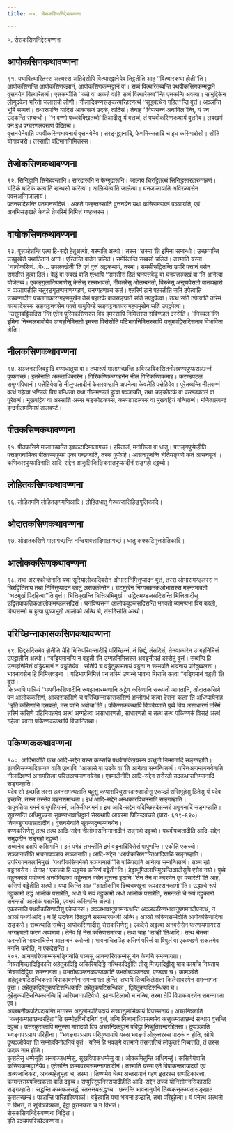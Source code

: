 ```yaml
---
title: ०५. सेसकसिणनिद्देसवण्णना

---
```

५. सेसकसिणनिद्देसवण्णना  


## आपोकसिणकथावण्णना

९१. यथावित्थारितस्स अत्थस्स अतिदेसोपि वित्थारट्ठानेयेव तिट्ठतीति आह ‘‘वित्थारकथा होती’’ति। आपोकसिणन्ति आपोकसिणज्झानं, आपोकसिणकम्मट्ठानं वा। सब्बं वित्थारेतब्बन्ति पथवीकसिणकम्मट्ठाने वुत्तनयेन वित्थारेतब्बं। एत्तकम्पीति ‘‘कते वा अकते वाति सब्बं वित्थारेतब्ब’’न्ति एत्तकम्पि अवत्वा। सामुद्दिकेन लोणुदकेन भरितो जलासयो लोणी। नीलादिवण्णसङ्करपरिहरणत्थं ‘‘सुद्धवत्थेन गहित’’न्ति वुत्तं। अञ्‍ञन्ति भूमिं सम्पत्तं। तथारूपन्ति यादिसं आकासजं उदकं, तादिसं। तेनाह ‘‘विप्पसन्‍नं अनाविल’’न्ति, यं पन उदकन्ति सम्बन्धो। ‘‘न वण्णो पच्‍चवेक्खितब्बो’’तिआदीसु यं वत्तब्बं, तं पथवीकसिणकथायं वुत्तमेव। लक्खणं पन इध पग्घरणलक्खणं वेदितब्बं।  
वुत्तनयेनेवाति पथवीकसिणभावनायं वुत्तनयेनेव। तरङ्गुट्ठानादि, फेणमिस्सतादि च इध कसिणदोसो। सोति योगावचरो। तस्साति पटिभागनिमित्तस्स।  


## तेजोकसिणकथावण्णना

९२. सिनिद्धानि सिनेहवन्तानि। सारदारूनि न फेग्गुदारूनि। जालाय चिरट्ठितत्थं सिनिद्धसारदारुग्गहणं। घटिकं घटिकं कत्वाति खन्धसो करित्वा। आलिम्पेत्वाति जालेत्वा। घनजालायाति अविरळवसेन पवत्तअग्गिजालायं।  
पतनसदिसन्ति पतमानसदिसं। अकते गण्हन्तस्साति वुत्तनयेन यथा कसिणमण्डलं पञ्‍ञायति, एवं अनभिसङ्खते केवले तेजस्मिं निमित्तं गण्हन्तस्स।  


## वायोकसिणकथावण्णना

९३. वुत्तञ्हेतन्ति एत्थ हि-सद्दो हेतुअत्थो, यस्माति अत्थो। तस्स ‘‘तस्मा’’ति इमिना सम्बन्धो। उच्छग्गन्ति उच्छुखेत्ते यथाठितानं अग्गं। एरितन्ति वातेन चलितं। समेरितन्ति सब्बसो चलितं। तस्माति यस्मा ‘‘वायोकसिणं…पे॰… उपलक्खेती’’ति एवं वुत्तं अट्ठकथायं, तस्मा। समसीसट्ठितन्ति उपरि पत्तानं वसेन समसीसं हुत्वा ठितं। वेळुं वा रुक्खं वाति एत्थापि ‘‘समसीसं ठितं घनपत्तवेळुं वा घनपत्तरुक्खं वा’’ति आनेत्वा योजेतब्बं। एकङ्गुलादिप्पमाणेसु केसेसु रस्सभावतो, दीघतरेसु ओलम्बनतो, विरळेसु अनुप्पवेसतो वातप्पहारो न पञ्‍ञायतीति चतुरङ्गुलप्पमाणग्गहणं, घनग्गहणञ्‍च कतं। एतस्मिं ठाने पहरतीति सतिं ठपेत्वाति उच्छग्गादीनं पचलनाकारग्गहणमुखेन तेसं पहारके वातसङ्घाते सतिं उपट्ठपेत्वा। तत्थ सतिं ठपेत्वाति तस्मिं कायपदेसस्स सङ्घट्टनवसेन पवत्ते वायुपिण्डे सङ्घट्टनाकारग्गहणमुखेन सतिं उपट्ठपेत्वा। ‘‘उसुमवट्टिसदिस’’न्ति एतेन पुरिमकसिणस्स विय इमस्सापि निमित्तस्स संविग्गहतं दस्सेति। ‘‘निच्‍चल’’न्ति इमिना निच्‍चलभावोयेव उग्गहनिमित्ततो इमस्स विसेसोति पटिभागनिमित्तस्सापि उसुमवट्टिसदिसताव विभाविता होति।  


## नीलकसिणकथावण्णना

९४. अञ्‍जनराजिवट्टादि वण्णधातुया वा। तथारूपं मालागच्छन्ति अविरळविकसितनीलवण्णपुप्फसञ्छन्‍नं पुप्फगच्छं। इतरेनाति अकताधिकारेन। गिरिकण्णिकग्गहनेन नीलं गिरिकण्णिकमाह। करण्डपटलं समुग्गपिधानं। पत्तेहियेवाति नीलुप्पलादीनं केसरवण्टानि अपनेत्वा केवलेहि पत्तेहियेव। पूरेतब्बन्ति नीलवण्णं वत्थं गहेत्वा भण्डिकं विय बन्धित्वा यथा नीलमण्डलं हुत्वा पञ्‍ञायति, तथा चङ्कोटकं वा करण्डपटलं वा पूरेतब्बं। मुखवट्टियं वा अस्साति अस्स चङ्कोटकस्स, करण्डपटलस्स वा मुखवट्टियं बन्धितब्बं। मणितालवण्टं इन्दनीलमणिमयं तालवण्टं।  


## पीतकसिणकथावण्णना

९५. पीतकसिणे मालागच्छन्ति इक्‍कटादिमालागच्छं। हरितालं, मनोसिला वा धातु। पत्तङ्गपुप्फेहीति पत्तङ्गनामिका पीतवण्णपुप्फा एका गच्छजाति, तस्स पुप्फेहि। आसनपूजन्ति चेतियङ्गणे कतं आसनपूजं । कणिकारपुप्फादिनाति आदि-सद्देन आकुलिकिङ्किरातपुप्फादीनं सङ्गहो दट्ठब्बो।  


## लोहितकसिणकथावण्णना

९६. लोहितमणि लोहितङ्गमणिआदि। लोहितधातु गेरुकजातिहिङ्गुलिकादि।  


## ओदातकसिणकथावण्णना

९७. ओदातकसिणे मालागच्छन्ति नन्दियावत्तादिमालागच्छं। धातु कक्‍कटिमुत्तसेतिकादि।  


## आलोककसिणकथावण्णना

९८. तथा असक्‍कोन्तेनाति यथा सूरियालोकादिवसेन ओभासनिमित्तुप्पादनं वुत्तं, तस्स ओभासमण्डलस्स न चिरट्ठितिताय तथा निमित्तुप्पादनं कातुं असक्‍कोन्तेन। घटमुखेन निग्गच्छनकओभासस्स महन्तभावतो ‘‘घटमुखं पिदहित्वा’’ति वुत्तं। भित्तिमुखन्ति भित्तिअभिमुखं। उट्ठितमण्डलसदिसन्ति भित्तिआदीसु उट्ठितपाकतिकआलोकमण्डलसदिसं। घनविप्पसन्‍नं आलोकपुञ्‍जसदिसन्ति भगवतो ब्यामप्पभा विय बहलो, विप्पसन्‍नो च हुत्वा पुञ्‍जभूतो आलोको अत्थि चे, तंसदिसोति अत्थो।  


## परिच्छिन्‍नाकासकसिणकथावण्णना

९९. छिद्दसदिसमेव होतीति येहि भित्तिपरियन्तादीहि परिच्छिन्‍नं, तं छिद्दं, तंसदिसं, तेनवाकारेन उग्गहनिमित्तं उपट्ठातीति अत्थो। ‘‘वड्ढियमानम्पि न वड्ढती’’ति उग्गहनिमित्तस्स अवड्ढनीयतं दस्सेतुं वुत्तं। सब्बम्पि हि उग्गहनिमित्तं वड्ढियमानं न वड्ढतियेव। सतिपि च वड्ढेतुकामतायं वड्ढना न सम्भवति भावनाय परिदुब्बलत्ता। भावनावसेन हि निमित्तवड्ढना । पटिभागनिमित्तं पन तस्मिं उप्पन्‍ने भावना थिराति कत्वा ‘‘वड्ढियमानं वड्ढती’’ति वुत्तं।  
किञ्‍चापि पाळियं ‘‘पथवीकसिणादीनि रूपझानारम्मणानि अट्ठेव कसिणानि सरूपतो आगतानि, ओदातकसिणे पन आलोककसिणं, आकासकसिणे च परिच्छिन्‍नाकासकसिणं अन्तोगधं कत्वा देसना कता’’ति अधिप्पायेनाह ‘‘इति कसिणानि दसबलो, दस यानि अवोचा’’ति। पकिण्णककथापि विञ्‍ञेय्याति पुब्बे विय असाधारणं तस्मिं तस्मिं कसिणे पटिनियतमेव अत्थं अग्गहेत्वा असाधारणतो, साधारणतो च तत्थ तत्थ पकिण्णकं विसटं अत्थं गहेत्वा पवत्ता पकिण्णककथापि विजानितब्बा।  


## पकिण्णककथावण्णना

१००. आदिभावोति एत्थ आदि-सद्देन यस्स कस्सचि पथवीपक्खियस्स वत्थुनो निम्मानादिं सङ्गण्हाति। ठाननिसज्‍जादिकप्पनं वाति एत्थापि ‘‘आकासे वा उदके वा’’ति आनेत्वा सम्बन्धितब्बं। परित्तअप्पमाणनयेनाति नीलादिवण्णं अनामसित्वा परित्तअप्पमाणनयेनेव। एवमादीनीति आदि-सद्देन सरीरतो उदकधारानिम्मानादिं सङ्गण्हाति।  
यदेव सो इच्छति तस्स डहनसमत्थताति बहूसु कप्पासपिचुसारदारुआदीसु एकज्झं रासिभूतेसु ठितेसु यं यदेव इच्छति, तस्स तस्सेव डहनसमत्थता। इध आदि-सद्देन अन्धकारविधमनादिं सङ्गण्हाति।  
वायुगतिया गमनं वायुगतिगमनं, अतिसीघगमनं। इध आदि-सद्देन यदिच्छितदेसन्तरं पापुणनादिं सङ्गण्हाति।  
सुवण्णन्ति अधिमुच्‍चना सुवण्णभावाधिट्ठानं सेय्यथापि आयस्मा पिलिन्दवच्छो (पारा॰ ६१९-६२०) तिणण्डुपगपासादादीनं। वुत्तनयेनाति सुवण्णदुब्बण्णनयेन।  
वण्णकसिणेसु तत्थ तत्थ आदि-सद्देन नीलोभासनिम्मानादीनं सङ्गहो दट्ठब्बो। पथवीपब्बतादीति आदि-सद्देन समुद्दादीनं सङ्गहो दट्ठब्बो।  
सब्बानेव दसपि कसिणानि। इमं पभेदं लभन्तीति इमं वड्ढनादिविसेसं पापुणन्ति। एकोति एकच्‍चो। सञ्‍जानातीति भावनापञ्‍ञाय सञ्‍जानाति। आदि-सद्देन ‘‘आपोकसिण’’न्तिआदिपाळिं सङ्गण्हाति।  
उपरिगगनतलाभिमुखं ‘‘पथवीकसिणमेको सञ्‍जानाती’’ति पाळिपदानि आनेत्वा सम्बन्धितब्बं। तञ्‍च खो वड्ढनवसेन। तेनाह ‘‘एकच्‍चो हि उद्धमेव कसिणं वड्ढेती’’ति। हेट्ठाभूमितलाभिमुखन्तिआदीसुपि एसेव नयो। पुब्बे वड्ढनकाले पयोजनं अनपेक्खित्वा वड्ढेन्तानं वसेन वुत्तत्ता इदानि ‘‘तेन तेन वा कारणेन एवं पसारेती’’ति आह, कसिणं वड्ढेतीति अत्थो। यथा किन्ति आह ‘‘आलोकमिव दिब्बचक्खुना रूपदस्सनकामो’’ति। उद्धञ्‍चे रूपं दट्ठुकामो उद्धं आलोकं पसारेति, अधो चे रूपं दट्ठुकामो अधो आलोकं पसारेति, समन्ततो चे रूपं दट्ठुकामो समन्ततो आलोकं पसारेति, एवमयं कसिणन्ति अत्थो।  
एकस्साति पथवीकसिणादीसु एकेकस्स। अञ्‍ञभावानुपगमनत्थन्ति अञ्‍ञकसिणभावानुपगमनदीपनत्थं, न अञ्‍ञं पथवीआदि। न हि उदकेन ठितट्ठाने ससम्भारपथवी अत्थि। अञ्‍ञो कसिणसम्भेदोति आपोकसिणादिना सङ्करो। सब्बत्थाति सब्बेसु आपोकसिणादीसु सेसकसिणेसु। एकदेसे अट्ठत्वा अनवसेसेन फरणप्पमाणस्स अग्गहणतो फरणं अप्पमाणं। तेनेव हि नेसं कसिणसमञ्‍ञा। तथा चाह ‘‘तञ्ही’’तिआदि। तत्थ चेतसा फरन्तोति भावनाचित्तेन आलम्बनं करोन्तो। भावनाचित्तञ्हि कसिणं परित्तं वा विपुलं वा एकक्खणे सकलमेव मनसि करोति, न एकदेसन्ति।  
१०१. आनन्तरियकम्मसमङ्गिनोति पञ्‍चसु आनन्तरियकम्मेसु येन केनचि समन्‍नागता। नियतमिच्छादिट्ठिकाति अहेतुकदिट्ठि अकिरियदिट्ठि नत्थिकदिट्ठीति तीसु मिच्छादिट्ठीसु याय कायचि नियताय मिच्छादिट्ठिया समन्‍नागता। उभतोब्यञ्‍जनकपण्डकाति उभतोब्यञ्‍जनका, पण्डका च। कामञ्‍चेते अहेतुकपटिसन्धिकत्ता विपाकावरणेन समन्‍नागता होन्ति, तथापि तिब्बकिलेसत्ता किलेसावरणेन समन्‍नागता वुत्ता। अहेतुकद्विहेतुकपटिसन्धिकाति अहेतुकपटिसन्धिका , द्विहेतुकपटिसन्धिका च। दुहेतुकपटिसन्धिकानम्पि हि अरियमग्गपटिवेधो, झानपटिलाभो च नत्थि, तस्मा तेपि विपाकावरणेन समन्‍नागता एव।  
अपच्‍चनीकपटिपदायन्ति मग्गस्स अनुलोमपटिपदायं सच्‍चानुलोमिकायं विपस्सनायं। अच्छन्दिकाति ‘‘कत्तुकम्यताछन्दरहिता’’ति सम्मोहविनोदनियं वुत्तं, तम्पि निब्बानाधिगमत्थमेव कत्तुकम्यताछन्दं सन्धाय वुत्तन्ति दट्ठब्बं। उत्तरकुरुकापि मनुस्सा मारादयो विय अच्छन्दिकट्ठानं पविट्ठा निब्बुतिछन्दरहितत्ता। दुप्पञ्‍ञाति भवङ्गपञ्‍ञाय परिहीना। ‘‘भवङ्गपञ्‍ञाय परिपुण्णायपि यस्स भवङ्गं लोकुत्तरस्स पादकं न होति, सोपि दुप्पञ्‍ञोयेवा’’ति सम्मोहविनोदनियं वुत्तं। यस्मिं हि भवङ्गे वत्तमाने तंसन्ततियं लोकुत्तरं निब्बत्तति, तं तस्स पादकं नाम होति।  
कुसलेसु धम्मेसूति अनवज्‍जधम्मेसु, सुखविपाकधम्मेसु वा। ओक्‍कमितुन्ति अधिगन्तुं। कसिणेयेवाति कसिणकम्मट्ठानेयेव। एतेसन्ति कम्मावरणसमन्‍नागतादीनं। तस्माति यस्मा एते विपाकन्तरायादयो एवं अत्थजानिकरा, अनत्थहेतुभूता च, तस्मा। तिण्णमेव चेत्थ अन्तरायानं गहणं इतरस्स सप्पटिकारत्ता, कम्मन्तरायपक्खिकत्ता वाति दट्ठब्बं। सप्पुरिसूपनिस्सयादीहीति आदि-सद्देन तज्‍जं योनिसोमनसिकारादिं सङ्गण्हाति। सद्धन्ति कम्मफलसद्धं, रतनत्तयसद्धञ्‍च। छन्दन्ति भावनानुयोगे तिब्बकत्तुकम्यतासङ्खातं कुसलच्छन्दं। पञ्‍ञन्ति पारिहारियपञ्‍ञं। वड्ढेत्वाति यथा भावना इज्झति, तथा परिब्रूहेत्वा। यं पनेत्थ अत्थतो न विभत्तं, तं सुविञ्‍ञेय्यत्ता, हेट्ठा वुत्तनयत्ता च न विभत्तं।  
सेसकसिणनिद्देसवण्णना निट्ठिता।  
इति पञ्‍चमपरिच्छेदवण्णना।  